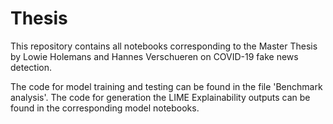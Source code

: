 # Thesis

This repository contains all notebooks corresponding to the Master Thesis by Lowie Holemans and Hannes Verschueren on COVID-19 fake news detection. 

The code for model training and testing can be found in the file 'Benchmark analysis'. The code for generation the LIME Explainability outputs can be found in the corresponding model notebooks. 
